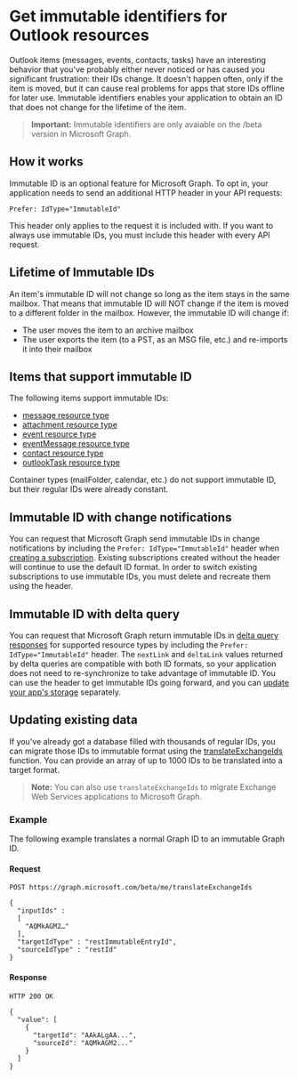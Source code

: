 # Get immutable identifiers for Outlook resources

Outlook items (messages, events, contacts, tasks) have an interesting behavior that you've probably either never noticed or has caused you significant frustration: their IDs change. It doesn't happen often, only if the item is moved, but it can cause real problems for apps that store IDs offline for later use. Immutable identifiers enables your application to obtain an ID that does not change for the lifetime of the item.

> **Important:** Immutable identifiers are only avaiable on the /beta version in Microsoft Graph.

## How it works

Immutable ID is an optional feature for Microsoft Graph. To opt in, your application needs to send an additional HTTP header in your API requests:

```http
Prefer: IdType="ImmutableId"
```

This header only applies to the request it is included with. If you want to always use immutable IDs, you must include this header with every API request.

## Lifetime of Immutable IDs

An item's immutable ID will not change so long as the item stays in the same mailbox. That means that immutable ID will NOT change if the item is moved to a different folder in the mailbox. However, the immutable ID will change if:

- The user moves the item to an archive mailbox
- The user exports the item (to a PST, as an MSG file, etc.) and re-imports it into their mailbox

## Items that support immutable ID

The following items support immutable IDs:

- [message resource type](/graph/api/resources/message?view=graph-rest-beta)
- [attachment resource type](/graph/api/resources/attachment?view=graph-rest-beta)
- [event resource type](/graph/api/resources/event?view=graph-rest-beta)
- [eventMessage resource type](/graph/api/resources/eventmessage?view=graph-rest-beta)
- [contact resource type](/graph/api/resources/contact?view=graph-rest-beta)
- [outlookTask resource type](/graph/api/resources/outlooktask?view=graph-rest-beta)

Container types (mailFolder, calendar, etc.) do not support immutable ID, but their regular IDs were already constant.

## Immutable ID with change notifications

You can request that Microsoft Graph send immutable IDs in change notifications by including the `Prefer: IdType="ImmutableId"` header when [creating a subscription](/graph/api/subscription_post_subscriptions?view=graph-rest-beta). Existing subscriptions created without the header will continue to use the default ID format. In order to switch existing subscriptions to use immutable IDs, you must delete and recreate them using the header.

## Immutable ID with delta query

You can request that Microsoft Graph return immutable IDs in [delta query responses](delta_query_overview.md) for supported resource types by including the `Prefer: IdType="ImmutableId"` header. The `nextLink` and `deltaLink` values returned by delta queries are compatible with both ID formats, so your application does not need to re-synchronize to take advantage of immutable ID. You can use the header to get immutable IDs going forward, and you can [update your app's storage](#updating-existing-data) separately.

## Updating existing data

If you've already got a database filled with thousands of regular IDs, you can migrate those IDs to immutable format using the [translateExchangeIds](/graph/api/user_translateexchangeids?view=graph-rest-beta) function. You can provide an array of up to 1000 IDs to be translated into a target format.

> **Note:** You can also use `translateExchangeIds` to migrate Exchange Web Services applications to Microsoft Graph.

### Example

The following example translates a normal Graph ID to an immutable Graph ID.

#### Request

```http
POST https://graph.microsoft.com/beta/me/translateExchangeIds

{
  "inputIds" :
  [
    "AQMkAGM2…"
  ],
  "targetIdType" : "restImmutableEntryId",
  "sourceIdType" : "restId"
}
```

#### Response

```http
HTTP 200 OK

{
  "value": [
    {
      "targetId": "AAkALgAA...",
      "sourceId": "AQMkAGM2..."
    }
  ]
}
```